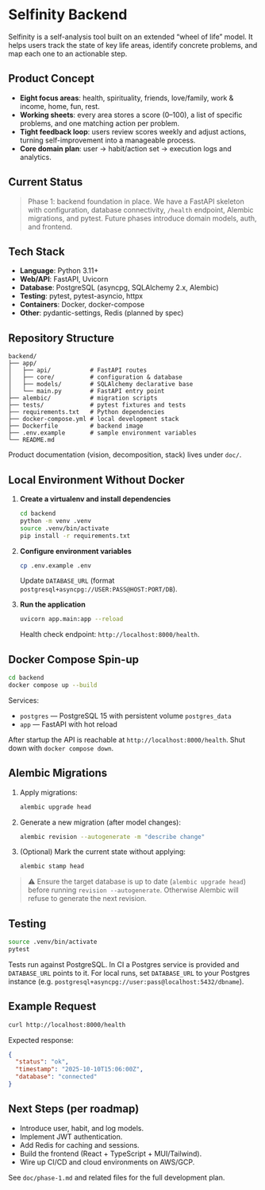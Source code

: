 # Selfinity Backend

Selfinity is a self-analysis tool built on an extended “wheel of life” model. It helps users track the state of key life areas, identify concrete problems, and map each one to an actionable step.

## Product Concept

- **Eight focus areas**: health, spirituality, friends, love/family, work & income, home, fun, rest.
- **Working sheets**: every area stores a score (0–100), a list of specific problems, and one matching action per problem.
- **Tight feedback loop**: users review scores weekly and adjust actions, turning self-improvement into a manageable process.
- **Core domain plan**: user → habit/action set → execution logs and analytics.

## Current Status

> Phase 1: backend foundation in place. We have a FastAPI skeleton with configuration, database connectivity, `/health` endpoint, Alembic migrations, and pytest. Future phases introduce domain models, auth, and frontend.

## Tech Stack

- **Language**: Python 3.11+
- **Web/API**: FastAPI, Uvicorn
- **Database**: PostgreSQL (asyncpg, SQLAlchemy 2.x, Alembic)
- **Testing**: pytest, pytest-asyncio, httpx
- **Containers**: Docker, docker-compose
- **Other**: pydantic-settings, Redis (planned by spec)

## Repository Structure

```
backend/
├── app/
│   ├── api/           # FastAPI routes
│   ├── core/          # configuration & database
│   ├── models/        # SQLAlchemy declarative base
│   └── main.py        # FastAPI entry point
├── alembic/           # migration scripts
├── tests/             # pytest fixtures and tests
├── requirements.txt   # Python dependencies
├── docker-compose.yml # local development stack
├── Dockerfile         # backend image
├── .env.example       # sample environment variables
└── README.md
```

Product documentation (vision, decomposition, stack) lives under `doc/`.

## Local Environment Without Docker

1. **Create a virtualenv and install dependencies**
   ```bash
   cd backend
   python -m venv .venv
   source .venv/bin/activate
   pip install -r requirements.txt
   ```

2. **Configure environment variables**
   ```bash
   cp .env.example .env
   ```
   Update `DATABASE_URL` (format `postgresql+asyncpg://USER:PASS@HOST:PORT/DB`).

3. **Run the application**
   ```bash
   uvicorn app.main:app --reload
   ```
   Health check endpoint: `http://localhost:8000/health`.

## Docker Compose Spin-up

```bash
cd backend
docker compose up --build
```

Services:
- `postgres` — PostgreSQL 15 with persistent volume `postgres_data`
- `app` — FastAPI with hot reload

After startup the API is reachable at `http://localhost:8000/health`. Shut down with `docker compose down`.

## Alembic Migrations

1. Apply migrations:
   ```bash
   alembic upgrade head
   ```
2. Generate a new migration (after model changes):
   ```bash
   alembic revision --autogenerate -m "describe change"
   ```
3. (Optional) Mark the current state without applying:
   ```bash
   alembic stamp head
   ```

> ⚠️ Ensure the target database is up to date (`alembic upgrade head`) before running `revision --autogenerate`. Otherwise Alembic will refuse to generate the next revision.

## Testing

```bash
source .venv/bin/activate
pytest
```

Tests run against PostgreSQL. In CI a Postgres service is provided and `DATABASE_URL` points to it. For local runs, set `DATABASE_URL` to your Postgres instance (e.g. `postgresql+asyncpg://user:pass@localhost:5432/dbname`).

## Example Request

```bash
curl http://localhost:8000/health
```

Expected response:

```json
{
  "status": "ok",
  "timestamp": "2025-10-10T15:06:00Z",
  "database": "connected"
}
```

## Next Steps (per roadmap)

- Introduce user, habit, and log models.
- Implement JWT authentication.
- Add Redis for caching and sessions.
- Build the frontend (React + TypeScript + MUI/Tailwind).
- Wire up CI/CD and cloud environments on AWS/GCP.

See `doc/phase-1.md` and related files for the full development plan.

